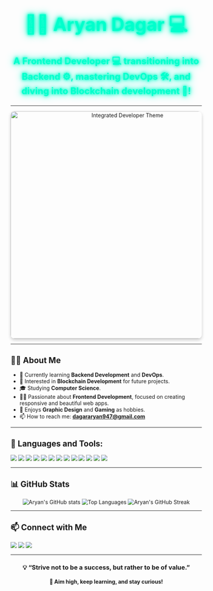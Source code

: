 <!-- Simple Name Text with Animation -->
<div align="center">
  <h1 style="font-size: 48px; font-weight: bold; color: #00FFCC; animation: glow 1s infinite alternate;">
    👨‍💻 Aryan Dagar 💻
  </h1>
</div>

<style>
@keyframes glow {
  0% { text-shadow: 0 0 5px #00FFCC, 0 0 10px #00FFCC, 0 0 20px #00FFCC; }
  100% { text-shadow: 0 0 10px #00FFCC, 0 0 20px #00FFCC, 0 0 30px #00FFCC; }
}
</style>

<!-- Enhanced Description Line with Emojis and Color -->
<p align="center" style="font-size: 24px; font-weight: bold; color:#00FFCC; animation: glow 1s infinite alternate;">
  A Frontend Developer 💻 transitioning into Backend ⚙️, mastering DevOps 🛠️, and diving into Blockchain development 🔗!
</p>

---

<!-- Developer-Themed Animated Image (Blockchain, DevOps, Web Development) -->
<div align="center">
  <img src="https://your-moving-image-url.gif" alt="Integrated Developer Theme" width="600px" style="border-radius: 10px; box-shadow: 0 4px 8px rgba(0, 0, 0, 0.2);" />
</div>

---

## 🙋‍♂️ About Me
- 🌱 Currently learning **Backend Development** and **DevOps**.
- 🔗 Interested in **Blockchain Development** for future projects.
- 🎓 Studying **Computer Science**.
- 👨‍💻 Passionate about **Frontend Development**, focused on creating responsive and beautiful web apps.
- 🎨 Enjoys **Graphic Design** and **Gaming** as hobbies.
- 📫 How to reach me: **dagararyan947@gmail.com**

---

## 🚀 Languages and Tools:
<p align="left">
  <img src="https://img.shields.io/badge/-JavaScript-F7DF1E?style=flat&logo=javascript&logoColor=white"/> 
  <img src="https://img.shields.io/badge/-HTML-E34F26?style=flat&logo=html5&logoColor=white"/>
  <img src="https://img.shields.io/badge/-CSS-1572B6?style=flat&logo=css3&logoColor=white"/>
  <img src="https://img.shields.io/badge/-React-61DAFB?style=flat&logo=react&logoColor=black"/>
  <img src="https://img.shields.io/badge/-Next.js-000000?style=flat&logo=next.js&logoColor=white"/>
  <img src="https://img.shields.io/badge/-Node.js-339933?style=flat&logo=nodedotjs&logoColor=white"/>
  <img src="https://img.shields.io/badge/-Docker-2496ED?style=flat&logo=docker&logoColor=white"/>
  <img src="https://img.shields.io/badge/-Kubernetes-326CE5?style=flat&logo=kubernetes&logoColor=white"/>
  <img src="https://img.shields.io/badge/-MongoDB-47A248?style=flat&logo=mongodb&logoColor=white"/>
  <img src="https://img.shields.io/badge/-PostgreSQL-336791?style=flat&logo=postgresql&logoColor=white"/>
  <img src="https://img.shields.io/badge/-Git-F05032?style=flat&logo=git&logoColor=white"/>
  <img src="https://img.shields.io/badge/-GitHub-181717?style=flat&logo=github&logoColor=white"/>
  <img src="https://img.shields.io/badge/-VSCode-007ACC?style=flat&logo=visual-studio-code&logoColor=white"/>
</p>

---

## 📊 GitHub Stats

<p align="center">
  <!-- GitHub Stats -->
  <img src="https://github-readme-stats.vercel.app/api?username=aryan007-bot&show_icons=true&theme=tokyonight" alt="Aryan's GitHub stats" />
  
  <!-- Top Languages -->
  <img src="https://github-readme-stats.vercel.app/api/top-langs/?username=aryan007-bot&layout=compact&theme=tokyonight" alt="Top Languages" />
  
  <!-- GitHub Streak -->
  <img src="https://github-readme-streak-stats.herokuapp.com/?user=aryan007-bot&theme=tokyonight" alt="Aryan's GitHub Streak" />
</p>

---

## 📫 Connect with Me
<p align="left">
  <a href="mailto:dagararyan947@gmail.com"><img src="https://img.shields.io/badge/Email-D14836?style=flat&logo=gmail&logoColor=white"/></a>
  <a href="https://www.linkedin.com/in/aryan-dagar-5b7a761b1/"><img src="https://img.shields.io/badge/LinkedIn-0077B5?style=flat&logo=linkedin&logoColor=white"/></a>
  <a href="https://www.instagram.com/_aryan_dagar001?igsh=MWlmcjR2Y3pxYWNhaA=="><img src="https://img.shields.io/badge/Instagram-E4405F?style=flat&logo=instagram&logoColor=white"/></a>
</p>

---

<div align="center">
  <h3>💡 “Strive not to be a success, but rather to be of value.”</h3>
  <h4>🌟 Aim high, keep learning, and stay curious!</h4>
</div>
